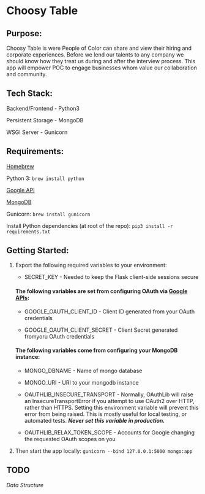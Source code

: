 # Choosy Table

## Purpose:
Choosy Table is were People of Color can share and view their hiring and corporate experiences.  Before we lend our talents to any company we should know how they treat us during and after the interview process.  This app will empower POC to engage businesses whom value our collaboration and community.

## Tech Stack:
Backend/Frontend - Python3

Persistent Storage - MongoDB 

WSGI Server - Gunicorn

## Requirements:
[Homebrew](https://docs.brew.sh/Installation)

Python 3: `brew install python`

[Google API](console.developers.google.com/)

[MongoDB](https://docs.mongodb.com/manual/tutorial/install-mongodb-on-os-x/)

Gunicorn: `brew install gunicorn`

Install Python dependencies (at root of the repo): `pip3 install -r requirements.txt`

## Getting Started:
1. Export the following required variables to your environment:

    * SECRET_KEY - Needed to keep the Flask client-side sessions secure 

    #### The following variables are set from configuring OAuth via [Google APIs](https://support.google.com/googleapi/answer/6158857?hl=en&ref_topic=7013279):
    * GOOGLE_OAUTH_CLIENT_ID - Client ID generated from your OAuth credentials

    * GOOGLE_OAUTH_CLIENT_SECRET - Client Secret generated fromyoru OAuth credentials

    #### The following variables come from configuring your MongoDB instance:
    * MONGO_DBNAME - Name of mongo database

    * MONGO_URI - URI to your mongodb instance

    * OAUTHLIB_INSECURE_TRANSPORT - Normally, OAuthLib will raise an InsecureTransportError if you attempt to use OAuth2 over HTTP, rather than HTTPS. Setting this environment variable will prevent this error from being raised. This is mostly useful for local testing, or automated tests. ***Never set this variable in production.***

    * OAUTHLIB_RELAX_TOKEN_SCOPE - Accounts for Google changing the requested OAuth scopes on you

2. Then start the app locally:
`gunicorn --bind 127.0.0.1:5000 mongo:app`

## TODO
*Data Structure*